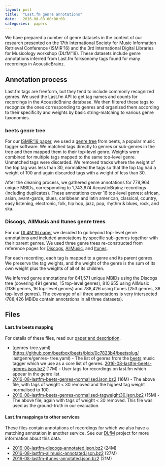 ```yaml
---
layout: post
title:  "Last.fm genre annotations"
date:   2016-08-08 00:00:00
categories:  papers
---
```


We have prepared a number of genre datasets in the context of our research
presented on the 17th International Society for Music Information Retrieval
Conference (ISMIR'16) and the 3rd International Digital Libraries for
Musicology workshop (DLfM'16). These datasets include genre annotations
inferred from Last.fm folksonomy tags found for many recordings in
AcousticBrainz.

## Annotation process
Last.fm tags are freeform, but they tend to include commonly recognized genres.
We used the Last.fm API to get tag names and counts for recordings in the
AcousticBrainz database. We then filtered these tags to recognize the ones
corresponding to genres and organized them according to their specificity and
weights by basic string-matching to various genre taxonomies.

### beets genre tree
For our [ISMIR'16 paper](http://mtg.upf.edu/node/3498), we used a [genre
tree](https://github.com/beetbox/beets/blob/0c7823b4/beetsplug/lastgenre/genres-tree.yaml)
from beets, a popular music tagger software. We matched tags directly to genres
or sub-genres in the tree and then mapped them to their top-level genre.
Weights were combined for multiple tags mapped to the same top-level genre.
Unmatched tags were discarded. We removed tracks where the weight of the top
tag was less than 30, normalized the tags so that the top tag had a weight of
100 and again discarded tags with a weight of less than 30.

After the cleaning process, we gathered genre annotations for 778,964 unique
MBIDs, corresponding to 1,743,674 AcousticBrainz recordings (including
duplicates). These annotations cover 16 top-level genres: african, asian,
avant-garde, blues, caribbean and latin american, classical, country, easy
listening, electronic, folk, hip hop, jazz, pop, rhythm & blues, rock, and ska.

### Discogs, AllMusis and Itunes genre trees
For our [DL4M'16 paper](http://mtg.upf.edu/node/3533) we decided to go beyond
top-level genre annotations and included annotations by specific sub-genres
together with their parent genres. We used three genre trees re-constructed
from reference pages for [Discogs](https://www.discogs.com/release/add),
[AllMusic](http://www.allmusic.com/genres), and
[Itunes](https://affiliate.itunes.apple.com/resources/documentation/genre-mapping).

For each recording, each tag is mapped to a genre and its parent genres. We
preserve the tag weights, and the weight of the genre is the sum of its own
weight plus the weights of all of its children.

We inferred genre annotations for 841,571 unique MBIDs using the Discogs tree
(covering 491 genres, 15 top-level genres), 810,655 using AllMusic (1186
genres, 16 top-level genres) and 788,426 using Itunes (253 genres, 38 top-level
genres). The coverage of all three annotations is very intersected (788,426
MBIDs contain annotations in all three datasets).


## Files

#### Last.fm beets mapping

For details of these files, read our [paper and description](/ismir2016).

* [genres-tree.yaml](https://github.com/beetbox/beets/blob/0c7823b4/beetsplug/ lastgenre/genres- tree.yaml) - The list of genres from the [beets](http://beets.io) music tagger which we use as a core list of genres.
[2016-08-lastfm-beets-genres.json.bz2](ftp://ftp.acousticbrainz.org/pub/acousticbrainz/acousticbrainz-labs/download/lfmgenre/2016-08-lastfm-beets-genres.json.bz2) (17M) - User tags for recordings on last.fm which appear in the genre list.
* [2016-08-lastfm-beets-genres-normalised.json.bz2](ftp://ftp.acousticbrainz.org/pub/acousticbrainz/acousticbrainz-labs/download/lfmgenre/2016-08-lastfm-beets-genres-normalised.json.bz2) (16M) - The above file, with tags of weight < 30 removed and the highest tag weight normalised to 100.
* [2016-08-lastfm-beets-genres-normalised-tagweight30.json.bz2](ftp://ftp.acousticbrainz.org/pub/acousticbrainz/acousticbrainz-labs/download/lfmgenre/2016-08-lastfm-beets-genres-normalised-tagweight30.json.bz2) (15M) - The above file, again with tags of weight < 30 removed. This file was used as the ground-truth in our evaluation.

#### Last.fm mappings to other services

These files contain annotations of recordings for which we also have a matching
annotation in another service. See our [DLfM](/dlfm2016) project for more
information about this data.

* [2016-08-lastfm-discogs-annotated.json.bz2](ftp://ftp.acousticbrainz.org/pub/acousticbrainz/acousticbrainz-labs/download/lfmgenre/2016-08-lastfm-discogs-annotated.json.bz2) (24M)
* [2016-08-lastfm-allmusic-annotated.json.bz2](ftp://ftp.acousticbrainz.org/pub/acousticbrainz/acousticbrainz-labs/download/lfmgenre/2016-08-lastfm-allmusic-annotated.json.bz2) (27M)
* [2016-08-lastfm-itunes-annotated.json.bz2](ftp://ftp.acousticbrainz.org/pub/acousticbrainz/acousticbrainz-labs/download/lfmgenre/2016-08-lastfm-itunes-annotated.json.bz2) (21M)
